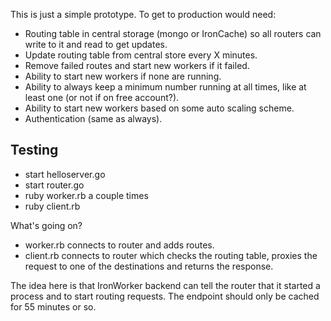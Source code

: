 
This is just a simple prototype. To get to production would need:

- Routing table in central storage (mongo or IronCache) so all routers can write to it and read to get updates.
- Update routing table from central store every X minutes.
- Remove failed routes and start new workers if it failed. 
- Ability to start new workers if none are running. 
- Ability to always keep a minimum number running at all times, like at least one (or not if on free account?).
- Ability to start new workers based on some auto scaling scheme. 
- Authentication (same as always).


## Testing

- start helloserver.go
- start router.go
- ruby worker.rb a couple times
- ruby client.rb

What's going on?

- worker.rb connects to router and adds routes.
- client.rb connects to router which checks the routing table, proxies the request to one of the destinations and returns the response. 

The idea here is that IronWorker backend can tell the router that it started a process and to start routing requests. The endpoint should only be cached for 55 minutes or so. 

